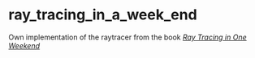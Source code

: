 # ray_tracing_in_a_week_end
Own implementation of the raytracer from the book [_Ray Tracing in One Weekend_](https://raytracing.github.io/books/RayTracingInOneWeekend.html)
